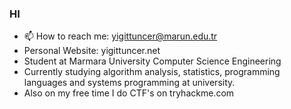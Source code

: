 ### HI 

- 📫 How to reach me: yigittuncer@marun.edu.tr
- Personal Website: yigittuncer.net
- Student at Marmara University Computer Science Engineering
- Currently studying algorithm analysis, statistics, programming languages and systems programming at university.
- Also on my free time I do CTF's on tryhackme.com
